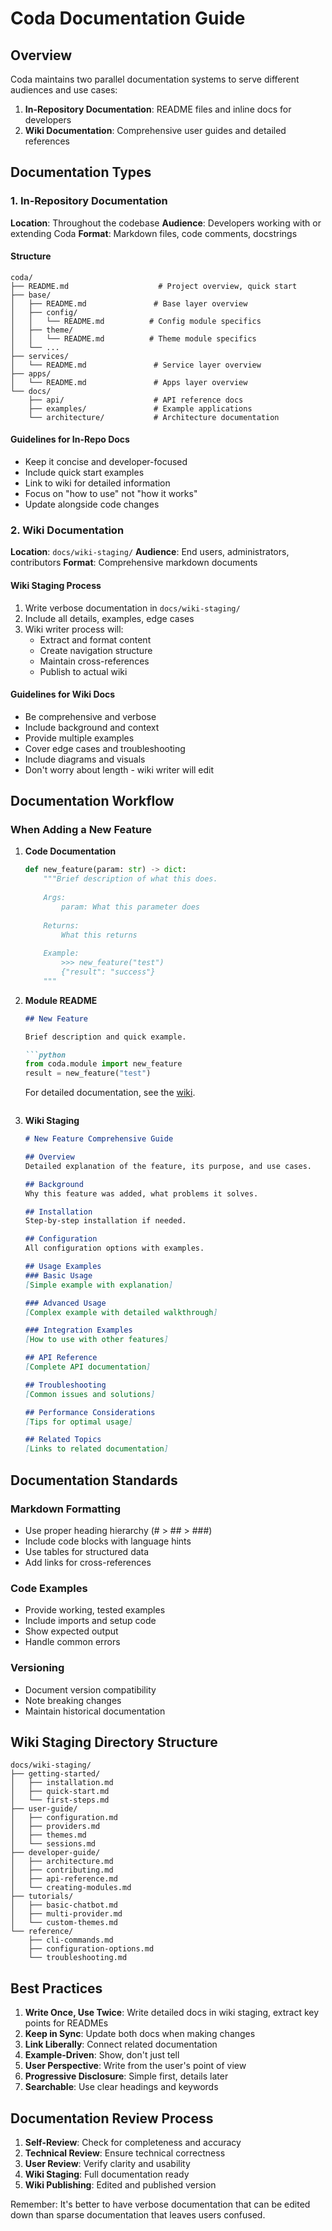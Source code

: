 # Coda Documentation Guide

## Overview

Coda maintains two parallel documentation systems to serve different audiences and use cases:

1. **In-Repository Documentation**: README files and inline docs for developers
2. **Wiki Documentation**: Comprehensive user guides and detailed references

## Documentation Types

### 1. In-Repository Documentation

**Location**: Throughout the codebase
**Audience**: Developers working with or extending Coda
**Format**: Markdown files, code comments, docstrings

#### Structure
```
coda/
├── README.md                    # Project overview, quick start
├── base/
│   ├── README.md               # Base layer overview
│   ├── config/
│   │   └── README.md          # Config module specifics
│   ├── theme/
│   │   └── README.md          # Theme module specifics
│   └── ...
├── services/
│   └── README.md               # Service layer overview
├── apps/
│   └── README.md               # Apps layer overview
└── docs/
    ├── api/                    # API reference docs
    ├── examples/               # Example applications
    └── architecture/           # Architecture documentation
```

#### Guidelines for In-Repo Docs
- Keep it concise and developer-focused
- Include quick start examples
- Link to wiki for detailed information
- Focus on "how to use" not "how it works"
- Update alongside code changes

### 2. Wiki Documentation

**Location**: `docs/wiki-staging/`
**Audience**: End users, administrators, contributors
**Format**: Comprehensive markdown documents

#### Wiki Staging Process
1. Write verbose documentation in `docs/wiki-staging/`
2. Include all details, examples, edge cases
3. Wiki writer process will:
   - Extract and format content
   - Create navigation structure
   - Maintain cross-references
   - Publish to actual wiki

#### Guidelines for Wiki Docs
- Be comprehensive and verbose
- Include background and context
- Provide multiple examples
- Cover edge cases and troubleshooting
- Include diagrams and visuals
- Don't worry about length - wiki writer will edit

## Documentation Workflow

### When Adding a New Feature

1. **Code Documentation**
   ```python
   def new_feature(param: str) -> dict:
       """Brief description of what this does.
       
       Args:
           param: What this parameter does
           
       Returns:
           What this returns
           
       Example:
           >>> new_feature("test")
           {"result": "success"}
       """
   ```

2. **Module README**
   ```markdown
   ## New Feature
   
   Brief description and quick example.
   
   ```python
   from coda.module import new_feature
   result = new_feature("test")
   ```
   
   For detailed documentation, see the [wiki](wiki-link).
   ```

3. **Wiki Staging**
   ```markdown
   # New Feature Comprehensive Guide
   
   ## Overview
   Detailed explanation of the feature, its purpose, and use cases.
   
   ## Background
   Why this feature was added, what problems it solves.
   
   ## Installation
   Step-by-step installation if needed.
   
   ## Configuration
   All configuration options with examples.
   
   ## Usage Examples
   ### Basic Usage
   [Simple example with explanation]
   
   ### Advanced Usage
   [Complex example with detailed walkthrough]
   
   ### Integration Examples
   [How to use with other features]
   
   ## API Reference
   [Complete API documentation]
   
   ## Troubleshooting
   [Common issues and solutions]
   
   ## Performance Considerations
   [Tips for optimal usage]
   
   ## Related Topics
   [Links to related documentation]
   ```

## Documentation Standards

### Markdown Formatting
- Use proper heading hierarchy (# > ## > ###)
- Include code blocks with language hints
- Use tables for structured data
- Add links for cross-references

### Code Examples
- Provide working, tested examples
- Include imports and setup code
- Show expected output
- Handle common errors

### Versioning
- Document version compatibility
- Note breaking changes
- Maintain historical documentation

## Wiki Staging Directory Structure

```
docs/wiki-staging/
├── getting-started/
│   ├── installation.md
│   ├── quick-start.md
│   └── first-steps.md
├── user-guide/
│   ├── configuration.md
│   ├── providers.md
│   ├── themes.md
│   └── sessions.md
├── developer-guide/
│   ├── architecture.md
│   ├── contributing.md
│   ├── api-reference.md
│   └── creating-modules.md
├── tutorials/
│   ├── basic-chatbot.md
│   ├── multi-provider.md
│   └── custom-themes.md
└── reference/
    ├── cli-commands.md
    ├── configuration-options.md
    └── troubleshooting.md
```

## Best Practices

1. **Write Once, Use Twice**: Write detailed docs in wiki staging, extract key points for READMEs
2. **Keep in Sync**: Update both docs when making changes
3. **Link Liberally**: Connect related documentation
4. **Example-Driven**: Show, don't just tell
5. **User Perspective**: Write from the user's point of view
6. **Progressive Disclosure**: Simple first, details later
7. **Searchable**: Use clear headings and keywords

## Documentation Review Process

1. **Self-Review**: Check for completeness and accuracy
2. **Technical Review**: Ensure technical correctness
3. **User Review**: Verify clarity and usability
4. **Wiki Staging**: Full documentation ready
5. **Wiki Publishing**: Edited and published version

Remember: It's better to have verbose documentation that can be edited down than sparse documentation that leaves users confused.